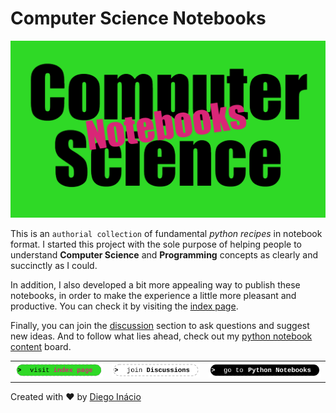 # Computer Science Notebooks

[![Computer Science Notebooks](social-preview.png)](https://diegoinacio.github.io/computer-science-notebooks/)

This is an `authorial collection` of fundamental _python recipes_ in notebook format. I started this project with the sole purpose of helping people to understand **Computer Science** and **Programming** concepts as clearly and succinctly as I could.

In addition, I also developed a bit more appealing way to publish these notebooks, in order to make the experience a little more pleasant and productive. You can check it by visiting the [index page](https://diegoinacio.github.io/computer-science-notebooks/).

Finally, you can join the [discussion](https://github.com/diegoinacio/computer-science-notebooks/discussions) section to ask questions and suggest new ideas. And to follow what lies ahead, check out my [python notebook content](https://github.com/users/diegoinacio/projects/6) board.

|                                                                                                                          |                                                                                                                                    |                                                                                                                      |
| :----------------------------------------------------------------------------------------------------------------------- | :--------------------------------------------------------------------------------------------------------------------------------: | -------------------------------------------------------------------------------------------------------------------: |
| [![visit index page](docs/assets/icons/visit_index_page.svg)](https://diegoinacio.github.io/computer-science-notebooks/) | [![join discussion](docs/assets/icons/join_discussion.svg)](https://github.com/diegoinacio/computer-science-notebooks/discussions) | [![go python notebooks](docs/assets/icons/go_python_notebooks.svg)](https://diegoinacio.github.io/python-notebooks/) |

Created with ❤️ by [Diego Inácio](https://diegoinacio.github.io/)

